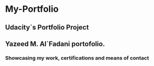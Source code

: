 # My-Portfolio
## Udacity`s Portfolio Project
## Yazeed M. Al`Fadani portofolio.
### Showcasing my work, certifications and means of contact
